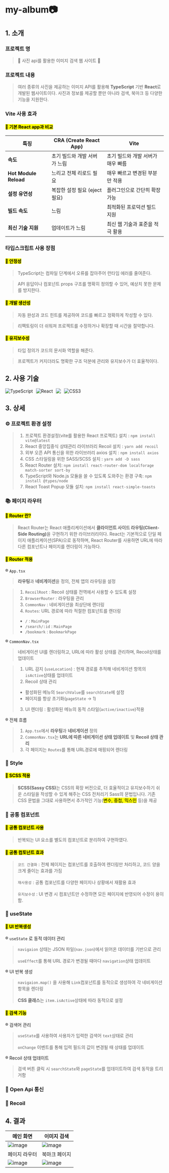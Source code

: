 # my-album📷
## 1. 소개
### 프로젝트 명 
> 🌄 사진 api를 활용한 이미지 검색 웹 사이트 🌉

### 프로젝트 내용
> 여러 종류의 사진을 제공하는 이미지 API를 활용해 **TypeScript** 기반 **React**로 개발된 웹사이트이다. 사진과 정보를 제공할 뿐만 아니라 검색, 북마크 등 다양한 기능을 지원한다.

### Vite 사용 효과
#### <mark>📌 기본 React app과 비교</mark>
| **특징**             | **CRA (Create React App)**           | **Vite**                           |
|----------------------|-------------------------------------|-----------------------------------|
| **속도**             | 초기 빌드와 개발 서버가 느림         | 초기 빌드와 개발 서버가 매우 빠름  |
| **Hot Module Reload**| 느리고 전체 리로드 필요              | 매우 빠르고 변경된 부분만 적용     |
| **설정 유연성**      | 복잡한 설정 필요 (eject 필요)         | 플러그인으로 간단히 확장 가능       |
| **빌드 속도**         | 느림                                  | 최적화된 프로덕션 빌드 지원        |
| **최신 기술 지원**    | 업데이트가 느림                       | 최신 웹 기술과 표준을 적극 활용    |

### 타입스크립트 사용 장점
#### <mark>📌 안정성</mark>
> TypeScript는 컴파일 단계에서 오류를 잡아주어 런타임 에러를 줄여준다.

> API 응답이나 컴포넌트 props 구조를 명확히 정의할 수 있어, 예상치 못한 문제를 방지한다.

#### <mark>📌 개발 생산성</mark>
> 자동 완성과 코드 힌트를 제공하여 코드를 빠르고 정확하게 작성할 수 있다.

> 리팩토링이 더 쉬워져 프로젝트를 수정하거나 확장할 때 시간을 절약합니다.

#### <mark>📌 유지보수성</mark>
> 타입 정의가 코드의 문서화 역할을 해준다.


> 프로젝트가 커지더라도 명확한 구조 덕분에 관리와 유지보수가 더 효율적이다.



## 2. 사용 기술
<div style="display: flex; gap: 10px;">
  <img src="https://camo.githubusercontent.com/e89cc7228d58884fdd9fe4388f57e5cd29d3b16472ad4c3aa75312198949e09a/68747470733a2f2f696d672e736869656c64732e696f2f62616467652f747970657363726970742d3331373843363f7374796c653d666c61742d737175617265266c6f676f3d74797065736372697074266c6f676f436f6c6f723d7768697465" alt="TypeScript">
  <img src="https://camo.githubusercontent.com/f5aaeddebfb89b74e44e33753e684f64b764729d8455bbae398911442f946ab9/68747470733a2f2f696d672e736869656c64732e696f2f62616467652f52656163742d3631444146423f7374796c653d666c61742d737175617265266c6f676f3d5265616374266c6f676f436f6c6f723d7768697465" alt="React">
  <img src="https://img.shields.io/badge/vite-vite?style=for-the-badge&logo=vite&logoColor=white">
  <img src="https://camo.githubusercontent.com/61a01b501f7bb79e0ed1440b120bd9a9721226f9eb3594d837567e85c1aa9518/68747470733a2f2f696d672e736869656c64732e696f2f62616467652f637373332d3135373242363f7374796c653d666c61742d737175617265266c6f676f3d63737333266c6f676f436f6c6f723d7768697465" alt="CSS3">
</div>


## 3. 상세
### ⚙️ 프로젝트 환경 설정
> 1. 프로젝트 환경설정(vite를 활용한 React 프로젝트) 설치 : `npm install vite@latest` <br />
> 2. React 중앙집중식 상태관리 라이브러리 Recoil 설치 : `yarn add recoil` <br />
> 3. 외부 오픈 API 통신을 위한 라이브러리 axios 설치 : `npm install axios` <br />
> 4. CSS 스타일링을 위한 SASS/SCSS 설치 : `yarn add -D sass` <br />
> 5. React Router 설치: `npm install react-router-dom localforage match-sorter sort-by` <br />
> 6. TypeScript와 Node.js 모듈을 쓸 수 있도록 도와주는 환경 구축: `npm install @types/node` <br />
> 7. React Toast Popup 모듈 설치: `npm install react-simple-toasts` <br />
### 📚 페이지 라우터
#### <mark>📌 Router 란?</mark>
> React Router는 React 애플리케이션에서 <b>클라이언트 사이드 라우팅(Client-Side Routing)</b>을 구현하기 위한 라이브러리이다. React는 기본적으로 단일 페이지 애플리케이션(SPA)으로 동작하며, React Router를 사용하면 URL에 따라 다른 컴포넌트나 페이지를 렌더링이 가능하다.
#### <mark>📌 Router 적용</mark>
® ```App.tsx```
> <b>라우팅</b>과 <b>네비게이션</b>을 정의, 
> 전체 앱의 라우팅을 설정



> 1. ```RecoilRoot``` : Recoil 상태를 전역에서 사용할 수 있도록 설정
> 2. ```BrowserRouter``` : 라우팅을 관리
> 3. ```CommonNav``` : 네비게이션을 최상단에 랜더링
> 4. ```Routes```: URL 경로에 따라 적절한 컴포넌트를 랜더링
> - ```/``` : ```MainPage```
> - ```/search/:id``` :  ```MainPage```
> - ```/bookmark``` : ```BookmarkPage```

® ```CommonNav.tsx```
> 네비게이션 UI를 렌더링하고, URL에 따라 활성 상태를 관리하며, Recoil상태를 업데이트


> 1. URL 감지 (```useLocation```) : 현재 경로를 추적해 네비게이션 항목의 ```isActive```상태를 업데이트
> 2. Recoil 상태 관리
> - 활성화된 메뉴의 ```SearchValue```를 ```searchState```에 설정
> - 페이지를 항상 초기화(```pageState``` -> 1)
> 3. UI 렌더링 : 활성화된 메뉴의 동적 스타일(```active/inactive```)적용
>

® 전체 흐름
> 1. ```App.tsx```에서 <b>라우팅</b>과 <b>네비게이션</b> 정의
> 2. ```CommonNav.tsx```는 <b>URL에 따른 네비게이션 상태 업데이트</b> 및 <b>Recoil 상태 관리</b>
> 3. 각 페이지는 ```Routes```를 통해 URL경로에 매핑되어 렌더링
### 🧷 Style
#### <mark>📌 SCSS 적용</mark>
> <b>SCSS(Sassy CSS)</b>는 CSS의 확장 버전으로, 더 효율적이고 유지보수하기 쉬운 스타일을 작성할 수 있게 해주는 CSS 전처리기 Sass의 문법입니다. 기존 CSS 문법을 그대로 사용하면서 추가적인 기능(<mark>변수, 중첩, 믹스인</mark> 등)을 제공
### 🔖 공통 컴포넌트
#### <mark>📌 공통 컴포넌트 사용</mark>
> 반복되는 UI 요소를 별도의 컴포넌트로 분리하여 구현하였다. 

#### <mark>📌 공통 컴토넌트 효과</mark>
> `코드 간결화` : 전체 페이지는 컴포넌트를 호출하여 렌더링만 처리하고, 코드 양을 크게 줄이는 효과를 가짐<br><br>
> `재사용성` : 공통 컴포넌트를 다양한 페이지나 상황에서 재활용 효과<br><br>
> `유지보수성` : UI 변경 시 컴포넌트만 수정하면 모든 페이지에 반영되어 수정이 용이함.
### 📌 useState
#### <mark>📌 UI 반복생성</mark>
® `useState` 로 동적 데이터 관리
> `navigaion` 상태는 JSON 파일(`nav.json`)에서 읽어온 데이터를 기반으로 관리<br><br>
> `useEffect`를 통해 URL 경로가 변경될 때마다 `navigation`상태 업데이트

® UI 반복 생성
> `navigaion.map()` 을 사용해 `Link`컴포넌트를 동적으로 생성하여 각 네비게이션 항목을 렌더링<br><br>
> <b>CSS 클래스</b>는 `item.isActive`상태에 따라 동적으로 설정

#### <mark>📌 검색 기능</mark>
® 검색어 관리
> `useState`를 사용하여 사용자가 입력한 검색어 `text`상태로 관리<br><br>
> `onChange` 이벤트를 통해 입력 필드의 값이 변경될 때 상태를 업데이트

® Recoil 상태 업데이트
>  검색 버튼 클릭 시 `searchState`와 `pageState`를 업데이트하여 검색 동작을 트리거함

### 🔗 Open Api 통신

### 📑 Recoil

## 4. 결과

| 메인 화면 | 이미지 검색 | 
|--|--|
| ![image](https://github.com/Gunayeon/React-album/blob/main/img/%EC%8A%A4%ED%81%AC%EB%A6%B0%EC%83%B7%202024-12-19%20%EC%98%A4%ED%9B%84%203.46.38.png) | ![image](https://github.com/Gunayeon/React-album/blob/main/img/%EC%8A%A4%ED%81%AC%EB%A6%B0%EC%83%B7%202024-12-19%20%EC%98%A4%ED%9B%84%203.53.23.png) |
| 페이지 라우터 | 북마크 페이지 |
| ![image](https://github.com/Gunayeon/React-album/blob/main/img/%EC%8A%A4%ED%81%AC%EB%A6%B0%EC%83%B7%202024-12-19%20%EC%98%A4%ED%9B%84%203.54.26.png) | ![image](https://github.com/Gunayeon/React-album/blob/main/img/%EC%8A%A4%ED%81%AC%EB%A6%B0%EC%83%B7%202024-12-19%20%EC%98%A4%ED%9B%84%203.54.40.png)
